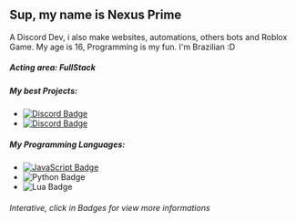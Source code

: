 ## Sup, my name is Nexus Prime

A Discord Dev, i also make websites, automations, others bots and Roblox Game.
My age is 16, Programming is my fun.
I'm Brazilian :D

##### Acting area: *FullStack*

##### My best Projects:
- [![Discord Badge](https://img.shields.io/badge/-%7C%20Deltha%20Ad-7289da?style=flat&logo=discord&logoColor=white&link=https://discord.gg/CD2afYzwc8)](https://discord.gg/CD2afYzwc8)
- [![Discord Badge](https://img.shields.io/badge/-%7C%20Servidor%20da%20Fhany-7289da?style=flat&logo=discord&logoColor=white&link=https://discord.gg/mCY9TZbP6S)](https://discord.gg/mCY9TZbP6S)

##### My Programming Languages:
- [![JavaScript Badge](https://img.shields.io/badge/-%7C%20JavaScript-yellow?style=flat&logo=javascript&logoColor=white&link)](https://github.com/XNexusPrimeX/XNexusPrimeX/blob/main/javascript.md)
- ![Python Badge](https://img.shields.io/badge/-%7C%20Python-blue?style=flat&logo=python&logoColor=white&link)
- ![Lua Badge](https://img.shields.io/badge/-%7C%20Lua-07006e?style=flat&logo=lua&logoColor=white&link)

###### Interative, click in Badges for view more informations
